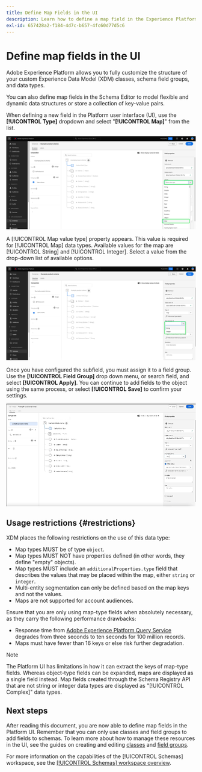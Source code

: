 ```yaml
---
title: Define Map Fields in the UI
description: Learn how to define a map field in the Experience Platform user interface.
exl-id: 657428a2-f184-4d7c-b657-4fc60d77d5c6
---
```

# Define map fields in the UI

Adobe Experience Platform allows you to fully customize the structure of your custom Experience Data Model (XDM) classes, schema field groups, and data types. 

You can also define map fields in the Schema Editor to model flexible and dynamic data structures or store a collection of key-value pairs.

When defining a new field in the Platform user interface (UI), use the **[!UICONTROL Type]** dropdown and select "**[!UICONTROL Map]**" from the list.

![The Schemas Editor with the Type dropdown and Map value highlighted.](../../images/ui/fields/special/map.png)

A [!UICONTROL Map value type] property appears. This value is required for [!UICONTROL Map] data types. Available values for the map are [!UICONTROL String] and [!UICONTROL Integer]. Select a value from the drop-down list of available options.

![The Schemas Editor with the [!UICONTROL Map value type] dropdown highlighted.](../../images/ui/fields/special/map-value-type.png)

Once you have configured the subfield, you must assign it to a field group. Use the **[!UICONTROL Field Group]** drop down menu, or search field, and select **[!UICONTROL Apply]**. You can continue to add fields to the object using the same process, or select **[!UICONTROL Save]** to confirm your settings. 

![A recording of the field group selection and settings being applied.](../../images/ui/fields/special/assign-to-field-group.gif)

## Usage restrictions {#restrictions}

XDM places the following restrictions on the use of this data type:

* Map types MUST be of type `object`.
* Map types MUST NOT have properties defined (in other words, they define "empty" objects).
* Map types MUST include an `additionalProperties.type` field that describes the values that may be placed within the map, either `string` or `integer`.
* Multi-entity segmentation can only be defined based on the map keys and not the values.     
* Maps are not supported for account audiences.

Ensure that you are only using map-type fields when absolutely necessary, as they carry the following performance drawbacks:

* Response time from [Adobe Experience Platform Query Service](../../../query-service/home.md) degrades from three seconds to ten seconds for 100 million records.
* Maps must have fewer than 16 keys or else risk further degradation.

>[!NOTE]
>
>The Platform UI has limitations in how it can extract the keys of map-type fields. Whereas object-type fields can be expanded, maps are displayed as a single field instead. Map fields created through the Schema Registry API that are not string or integer data types are displayed as "[!UICONTROL Complex]" data types.

## Next steps

After reading this document, you are now able to define map fields in the Platform UI. Remember that you can only use classes and field groups to add fields to schemas. To learn more about how to manage these resources in the UI, see the guides on creating and editing [classes](../resources/classes.md) and [field groups](../resources/field-groups.md).

For more information on the capabilities of the [!UICONTROL Schemas] workspace, see the [[!UICONTROL Schemas] workspace overview](../overview.md).
